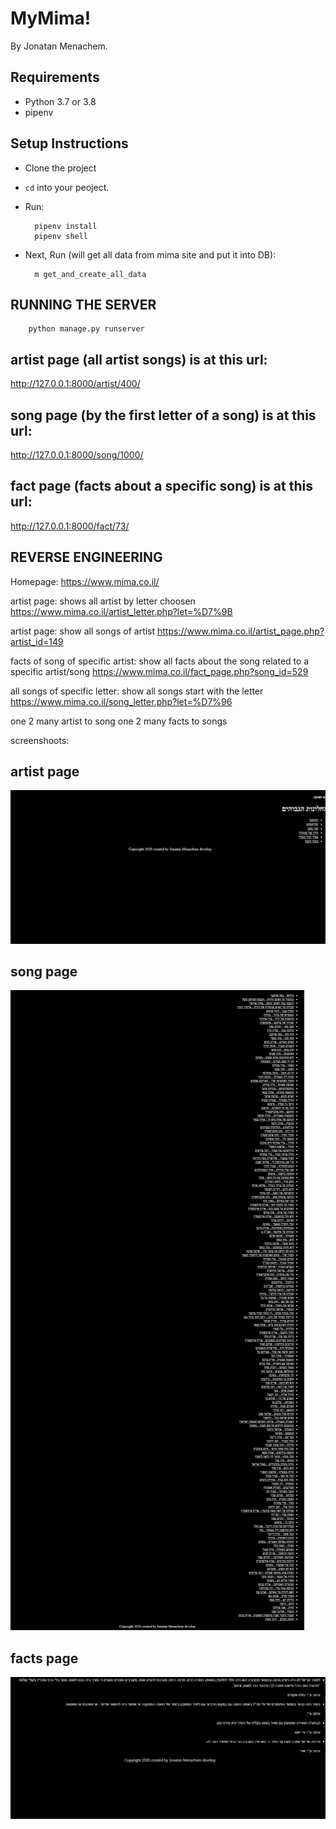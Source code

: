 # MyMima!

By Jonatan Menachem.


## Requirements
* Python 3.7 or 3.8
* pipenv

## Setup Instructions
* Clone the project
* `cd` into your peoject.
* Run:

        pipenv install
        pipenv shell
* Next, Run (will get all data from mima site and put it into DB):

        m get_and_create_all_data

## RUNNING THE SERVER

        python manage.py runserver

## artist page (all artist songs) is at this url:
http://127.0.0.1:8000/artist/400/

## song page (by the first letter of a song) is at this url:
http://127.0.0.1:8000/song/1000/

## fact page (facts about a specific song) is at this url:
http://127.0.0.1:8000/fact/73/

## REVERSE ENGINEERING
Homepage:
https://www.mima.co.il/

artist page:
shows all artist by letter choosen
https://www.mima.co.il/artist_letter.php?let=%D7%9B

artist page:
show all songs of artist
https://www.mima.co.il/artist_page.php?artist_id=149

facts of song of specific artist:
show all facts about the song related to a specific artist/song
https://www.mima.co.il/fact_page.php?song_id=529

all songs of specific letter:
show all songs start with the letter
https://www.mima.co.il/song_letter.php?let=%D7%96

one 2 many artist to song
one 2 many facts to songs

screenshoots:
## artist page
![mima scraper](https://github.com/jonatan1040/data-scraper---mima-site/blob/master/screenshoot_artist.png)

## song page
![mima scraper](https://github.com/jonatan1040/data-scraper---mima-site/blob/master/screenshoot_song.png)

## facts page
![mima scraper](https://github.com/jonatan1040/data-scraper---mima-site/blob/master/screenshoot_facts.png)

